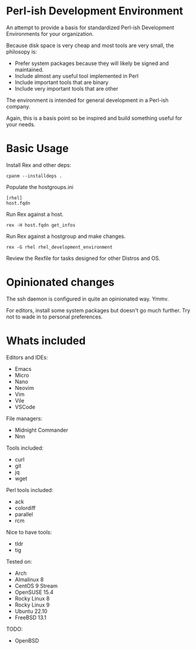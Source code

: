 # Perl-ish Development Environment

An attempt to provide a basis for standardized Perl-ish Development Environments for your organization.

Because disk space is very cheap and most tools are very small, the philosopy is:
- Prefer system packages because they will likely be signed and maintained.
- Include almost any useful tool implemented in Perl
- Include important tools that are binary
- Include very important tools that are other

The environment is intended for general development in a Perl-ish company.

Again, this is a basis point so be inspired and build something useful for your needs.

# Basic Usage

Install Rex and other deps:
```
cpanm --installdeps .
```

Populate the hostgroups.ini

```
[rhel]
host.fqdn

```

Run Rex against a host.
```
rex -H host.fqdn get_infos
```

Run Rex against a hostgroup and make changes.

```
rex -G rhel rhel_development_environment
```

Review the Rexfile for tasks designed for other Distros and OS.

# Opinionated changes

The ssh daemon is configured in quite an opinionated way. Ymmv.

For editors, install some system packages but doesn't go much further. Try not to wade in to personal
preferences.

# Whats included

Editors and IDEs:
 - Emacs
 - Micro
 - Nano
 - Neovim
 - Vim
 - Vile
 - VSCode

 File managers:
 - Midnight Commander
 - Nnn

Tools included:
 - curl
 - git
 - jq
 - wget

Perl tools included:
 - ack
 - colordiff
 - parallel
 - rcm

Nice to have tools:
 - tldr
 - tig

Tested on:
 - Arch
 - Almalinux 8
 - CentOS 9 Stream
 - OpenSUSE 15.4
 - Rocky Linux 8
 - Rocky Linux 9
 - Ubuntu 22.10
 - FreeBSD 13.1

TODO:
 - OpenBSD
